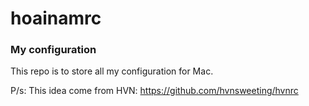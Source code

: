 # hoainamrc
### My configuration

This repo is to store all my configuration for Mac.

P/s: This idea come from HVN: https://github.com/hvnsweeting/hvnrc
